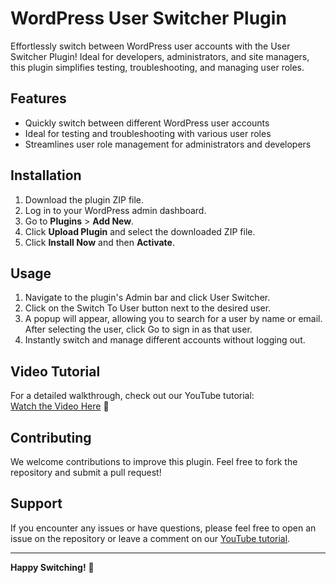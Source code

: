 # WordPress User Switcher Plugin

Effortlessly switch between WordPress user accounts with the User Switcher Plugin! Ideal for developers, administrators, and site managers, this plugin simplifies testing, troubleshooting, and managing user roles.

## Features

- Quickly switch between different WordPress user accounts
- Ideal for testing and troubleshooting with various user roles
- Streamlines user role management for administrators and developers

## Installation

1. Download the plugin ZIP file.
2. Log in to your WordPress admin dashboard.
3. Go to **Plugins** > **Add New**.
4. Click **Upload Plugin** and select the downloaded ZIP file.
5. Click **Install Now** and then **Activate**.

## Usage

1. Navigate to the plugin's Admin bar and click User Switcher.
2. Click on the Switch To User button next to the desired user.
3. A popup will appear, allowing you to search for a user by name or email. After selecting the user, click Go to sign in as that user.
4. Instantly switch and manage different accounts without logging out.

## Video Tutorial

For a detailed walkthrough, check out our YouTube tutorial:  
[Watch the Video Here](https://youtu.be/f72goWFsTq4) 🚀


## Contributing

We welcome contributions to improve this plugin. Feel free to fork the repository and submit a pull request!

## Support

If you encounter any issues or have questions, please feel free to open an issue on the repository or leave a comment on our [YouTube tutorial](https://youtu.be/f72goWFsTq4).

---

**Happy Switching!** 🔄
